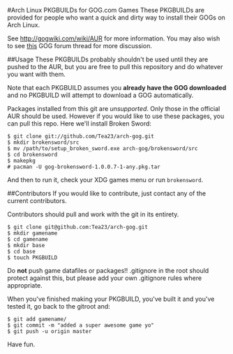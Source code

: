 #Arch Linux PKGBUILDs for GOG.com Games
These PKGBUILDs are provided for people who want a quick and dirty way to install their GOGs on Arch Linux.

See http://gogwiki.com/wiki/AUR for more information. You may also wish to see [this](http://www.gog.com/en/forum/general/project_arch_linux_pkgbuild_installers_for_gogs)
GOG forum thread for more discussion.

##Usage
These PKGBUILDs probably shouldn't be used until they are pushed to the AUR, but you are free to pull this
repository and do whatever you want with them.

Note that each PKGBUILD assumes you **already have the GOG downloaded** and no PKGBUILD will attempt to download
a GOG automatically.

Packages installed from this git are *unsupported*. Only those in the official AUR should be used. However if you
would like to use these packages, you can pull this repo. Here we'll install Broken Sword:

    $ git clone git://github.com/Tea23/arch-gog.git
    $ mkdir brokensword/src
    $ mv /path/to/setup_broken_sword.exe arch-gog/brokensword/src
    $ cd brokensword
    $ makepkg
    # pacman -U gog-brokensword-1.0.0.7-1-any.pkg.tar
    
And then to run it, check your XDG games menu or run `brokensword`.

##Contributors
If you would like to contribute, just contact any of the current contributors.

Contributors should pull and work with the git in its entirety.

    $ git clone git@github.com:Tea23/arch-gog.git
    $ mkdir gamename
    $ cd gamename
    $ mkdir base
    $ cd base
    $ touch PKGBUILD
    
Do **not** push game datafiles or packages!! .gitignore in the root should protect against this, but please
add your own .gitignore rules where appropriate.

When you've finished making your PKGBUILD, you've built it and you've tested it, go back to the gitroot and:

    $ git add gamename/
    $ git commit -m "added a super awesome game yo"
    $ git push -u origin master

Have fun.
